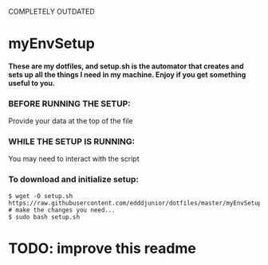COMPLETELY OUTDATED

# myEnvSetup
#### These are my dotfiles, and setup.sh is the automator that creates and sets up all the things I need in my machine. Enjoy if you get something useful to you.

### BEFORE RUNNING THE SETUP: 
Provide your data at the top of the file
### WHILE THE SETUP IS RUNNING: 
You may need to interact with the script

### To download and initialize setup:
```
$ wget -O setup.sh https://raw.githubusercontent.com/edddjunior/dotfiles/master/myEnvSetup/.setup.sh
# make the changes you need...
$ sudo bash setup.sh
```

# TODO: improve this readme

